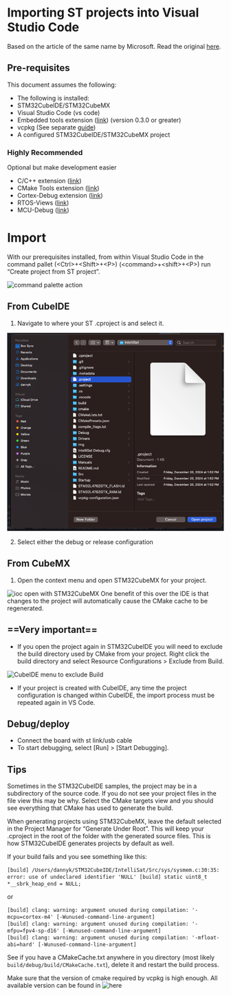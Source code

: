 
# Importing ST projects into Visual Studio Code

Based on the article of the same name by Microsoft. Read the original
[here](https://devblogs.microsoft.com/cppblog/importing-st-projects-into-visual-studio-code/).

## Pre-requisites
This document assumes the following:
- The following is installed:
- STM32CubeIDE/STM32CubeMX
- Visual Studio Code (vs code)
- Embedded tools extension ([link](https://marketplace.visualstudio.com/items?itemName=ms-vscode.vscode-embedded-tools)) (version 0.3.0 or greater)
- vcpkg (See separate [guide](./vcpkg.md))
- A configured STM32CubeIDE/STM32CubeMX project

### Highly Recommended
Optional but make development easier
- C/C++ extension ([link](https://marketplace.visualstudio.com/items?itemName=ms-vscode.cpptools))
- CMake Tools extension ([link](https://marketplace.visualstudio.com/items?itemName=ms-vscode.cmake-tools))
- Cortex-Debug extension ([link](https://marketplace.visualstudio.com/items?itemName=marus25.cortex-debug))
- RTOS-Views ([link](https://marketplace.visualstudio.com/items?itemName=mcu-debug.rtos-views))
- MCU-Debug ([link](https://marketplace.visualstudio.com/items?itemName=mcu-debug.memory-view))

# Import
With our prerequisites installed, from within Visual Studio Code in the command pallet (\<Ctrl>+\<Shift>+\<P>) (\<command>+\<shift>+\<P>) run “Create project from ST project”.

![command palette action](https://devblogs.microsoft.com/cppblog/wp-content/uploads/sites/9/2022/09/create-st-proj.png)
## From CubeIDE

1. Navigate to where your ST .cproject is and select it.

![Selection from Finder](../../img/import/selection_from_finder.png)

2. Select either the debug or release configuration

## From CubeMX

1. Open the context menu and open STM32CubeMX for your project.

![ioc open with STM32CubeMX](https://devblogs.microsoft.com/cppblog/wp-content/uploads/sites/9/2022/09/stm32.ioc_.vscode.png)
One benefit of this over the IDE is that changes to the project will automatically cause the CMake cache to be regenerated.


## ==**Very important**==

- If you open the project again in STM32CubeIDE you will need to exclude the build directory used by CMake from your project. Right click the build directory and select Resource Configurations > Exclude from Build.

![CubeIDE menu to exclude Build](https://devblogs.microsoft.com/cppblog/wp-content/uploads/sites/9/2022/09/stm32-ide-resourceconfig.png)

- If your project is created with CubeIDE, any time the project configuration is changed within CubeIDE, the import process must be repeated again in VS Code.

## Debug/deploy

- Connect the board with st link/usb cable
- To start debugging, select [Run] > [Start Debugging].

## Tips

Sometimes in the STM32CubeIDE samples, the project may be in a subdirectory of the source code. If you do not see your project files in the file view this may be why. Select the CMake targets view and you should see everything that CMake has used to generate the build.

When generating projects using STM32CubeMX, leave the default selected in the Project Manager for “Generate Under Root”. This will keep your .cproject in the root of the folder with the generated source files. This is how STM32CubeIDE generates projects by default as well.

If your build fails and you see something like this:

```
[build] /Users/dannyk/STM32CubeIDE/IntelliSat/Src/sys/sysmem.c:30:35: error: use of undeclared identifier 'NULL' [build] static uint8_t *__sbrk_heap_end = NULL;
```
or
```
[build] clang: warning: argument unused during compilation: '-mcpu=cortex-m4' [-Wunused-command-line-argument]
[build] clang: warning: argument unused during compilation: '-mfpu=fpv4-sp-d16' [-Wunused-command-line-argument]
[build] clang: warning: argument unused during compilation: '-mfloat-abi=hard' [-Wunused-command-line-argument]
```

See if you have a CMakeCache.txt anywhere in you directory (most likely `build/debug/build/CMakeCache.txt`), delete it and restart the build process.

Make sure that the version of cmake required by vcpkg is high enough. All available version can be found in ![here](https://github.com/microsoft/vcpkg-ce-catalog/tree/main/tools/kitware)